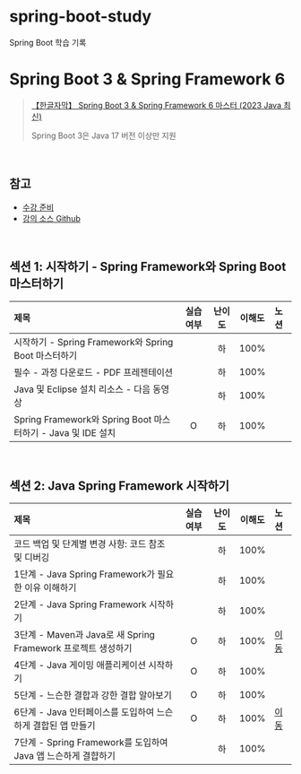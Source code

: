 # spring-boot-study
Spring Boot 학습 기록

# Spring Boot 3 & Spring Framework 6
> [【한글자막】 Spring Boot 3 & Spring Framework 6 마스터 (2023 Java 최신)](https://www.udemy.com/course/spring-boot-and-spring-framework-korean/)
>
> Spring Boot 3은 Java 17 버전 이상만 지원

<br>

## 참고
- [수강 준비](https://github.com/in28minutes/master-spring-and-spring-boot/#installing-tools)
- [강의 소스 Github](https://github.com/in28minutes/course-material)

<br>

## 섹션 1: 시작하기 - Spring Framework와 Spring Boot 마스터하기
|제목|실습여부|난이도|이해도|노션|
|:---|:---:|:---:|:---:|:---|
|시작하기 - Spring Framework와 Spring Boot 마스터하기||하|100%||
|필수 - 과정 다운로드 - PDF 프레젠테이션||하|100%||
|Java 및 Eclipse 설치 리소스 - 다음 동영상||하|100%||
|Spring Framework와 Spring Boot 마스터하기 - Java 및 IDE 설치|O|하|100%||

<br>

## 섹션 2: Java Spring Framework 시작하기
|제목|실습여부|난이도|이해도|노션|
|:---|:---:|:---:|:---:|:---|
|코드 백업 및 단계별 변경 사항: 코드 참조 및 디버깅||하|100%||
|1단계 - Java Spring Framework가 필요한 이유 이해하기||하|100%||
|2단계 - Java Spring Framework 시작하기||하|100%||
|3단계 - Maven과 Java로 새 Spring Framework 프로젝트 생성하기|O|하|100%|[이동](https://jhsung.notion.site/spring-initializ-a9bfc8bfa3c5453d96ef7f8949e6386a)|
|4단계 - Java 게이밍 애플리케이션 시작하기|O|하|100%||
|5단계 - 느슨한 결합과 강한 결합 알아보기|O|하|100%||
|6단계 - Java 인터페이스를 도입하여 느슨하게 결합된 앱 만들기|O|하|100%|[이동](https://jhsung.notion.site/Coupling-32e02701c9934dc78d181bdc812daced)|
|7단계 - Spring Framework를 도입하여 Java 앱 느슨하게 결햡하기||하|100%||
